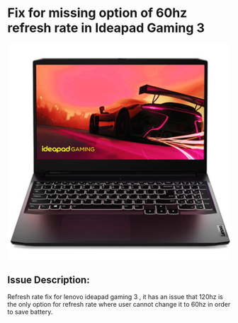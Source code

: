 # Fix for missing option of 60hz refresh rate in Ideapad Gaming 3

![Lenovo Ideapad Gaming 3 Image](/images/laptop_img.png)
## Issue Description: 
Refresh rate fix for lenovo ideapad gaming 3 , it has an issue that 120hz is the only option for refresh rate where user cannot change it to 60hz in order to save battery.
